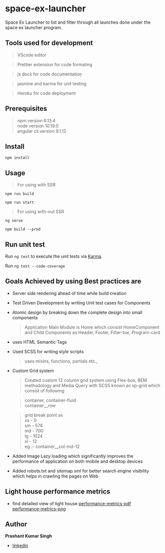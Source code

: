 # space-ex-launcher

Space Ex Launcher to list and filter through all launches done under the space ex launcher program.

## Tools used for development

> VScode editor

> Prettier extension for code formating

> js docs for code documentation̦

> jasmine and karma for unit testing

> Heroku for code deployment

## Prerequisites

> npm version 6.13.4 \
>  node version 10.19.0 \
>  angular cli version 9.1.12

## Install

```
npm install

```

## Usage

> For using with SSR

```
npm run build

npm run start

```

> For using with-out SSR

```
ng serve

npm build --prod

```

## Run unit test

Run `ng test` to execute the unit tests via [Karma](https://karma-runner.github.io).

Run `ng test --code-coverage`

## Goals Achieved by using Best practices are

- Server side rendering ahead of time while build creation
- Test Driven Development by writing Unit test cases for Components
- Atomic design by breaking down the complete design into small components
  > Application Main Module is Home which consist HomeComponent and Child Components as Header, Footer, Filter-bar, Program-card
- uses HTML Semantic Tags
- Used SCSS for writing style scripts
  > uses mixins, functions, partials etc.,
- Custom Grid system

  > Created custom 12 column grid system using Flex-box, BEM methodology and Media Query with SCSS known as sp-grid which consist of following

  > container, container-fluid\
  > container\_\_row

  > grid break point as\
  > xs - 0 \
  > sm - 576 \
  > md - 700 \
  > lg - 1024 \
  > xl - 12 \
  > eg :- container\_\_col-md-12

- Added Image Lazy loading which significantly improves the performance of application on both mobile and desktop devices

- Added robots.txt and sitemap.xml for better search engine visibility which helps in crawling the pages on Web

## Light house performance metrics

- find detailed view of light house [performance-metrics-pdf](https://drive.google.com/file/d/1wDZCD7cDx6PNJTmMN2ssNrlxlTmw6yHb/view?usp=sharing)
  [performance-metrics-png](https://drive.google.com/file/d/1kr6lELEz008wXqxSE-JSjdnf9Qbg9toH/view?usp=sharing)

## Author

**Prashant Kumar Singh**

- [linkedin](https://www.linkedin.com/in/prashant-kumar-masand/)
